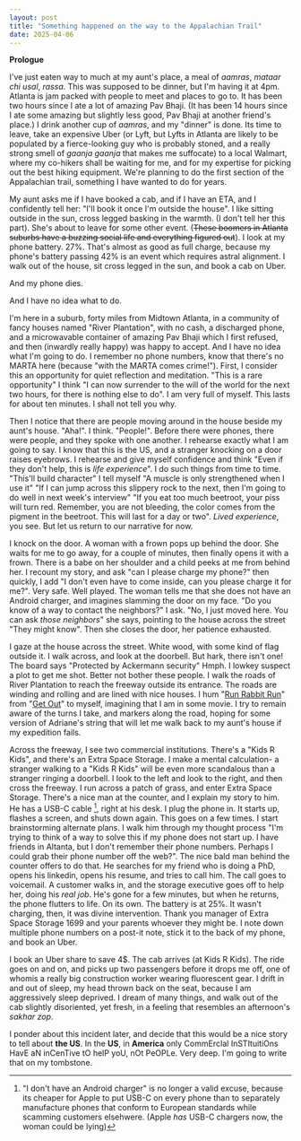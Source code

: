 ```yaml
---
layout: post
title: "Something happened on the way to the Appalachian Trail"
date: 2025-04-06
---
```


**Prologue**

I've just eaten way to much at my aunt's place, a meal of _aamras_, _mataar chi usal_, _rassa_. This was supposed to be dinner, but I'm having it at 4pm. Atlanta is jam packed with people to meet and places to go to. It has been two hours since I ate a lot of amazing Pav Bhaji. (It has been 14 hours since I ate some amazing but slightly less good,  Pav Bhaji at another friend's place.) I drink another cup of _aamras_, and my "dinner" is done. Its time to leave, take an expensive Uber (or Lyft, but Lyfts in Atlanta are likely to be populated by a fierce-looking guy who is probably stoned, and a really strong smell of _gaanja gaanja_ that makes me suffocate) to a local Walmart, where my co-hikers shall be waiting for me, and for my expertise for picking out the best hiking equipment. We're planning to do the first section of the Appalachian trail, something I have wanted to do for years.

My aunt asks me if I have booked a cab, and if I have an ETA, and I confidently tell her: "I'll book it once I'm outside the house". I like sitting outside in the sun, cross legged basking in the warmth. (I don't tell her this part). She's about to leave for some other event. (~~These boomers in Atlanta suburbs have a buzzing social life and everything figured out~~). I look at my phone battery. 27%. That's almost as good as full charge, because my phone's battery passing 42% is an event which requires astral alignment. I walk out of the house, sit cross legged in the sun, and book a cab on Uber. 

And my phone dies.

And I have no idea what to do.

I'm here in a suburb, forty miles from Midtown Atlanta, in a community of fancy houses named "River Plantation", with no cash, a discharged phone, and a microwavable container of amazing Pav Bhaji which I first refused, and then (inwardly really happy) was happy to accept. And I have no idea what I'm going to do. I remember no phone numbers, know that there's no MARTA here (because "with the MARTA comes crime!"). First, I consider this an opportunity for quiet reflection and meditation. "This is a rare opportunity" I think "I can now surrender to the will of the world for the next two hours, for there is nothing else to do". I am very full of myself. This lasts for about ten minutes. I shall not tell you why.

Then I notice that there are people moving around in the house beside my aunt's house. "Aha!". I think. "People!". Before there were phones, there were people, and they spoke with one another. I rehearse exactly what I am going to say. I know that this is the US, and a stranger knocking on a door raises eyebrows. I rehearse and give myself confidence and think "Even if they don't help, this is *life experience*". I do such things from time to time. "This'll build character" I tell myself "A muscle is only strengthened when I use it" "If I can jump across this slippery rock to the next, then I'm going to do well in next week's interview" "If you eat too much beetroot, your piss will turn red. Remember, you are not bleeding, the color comes from the pigment in the beetroot. This will last for a day or two". _Lived experience_, you see. But let us return to our narrative for now.

I knock on the door. A woman with a frown pops up behind the door. She waits for me to go away, for a couple of minutes, then finally opens it with a frown. There is a babe on her shoulder and a child peeks at me from behind her. I recount my story, and ask "can I please charge my phone?" then quickly, I add "I don't even have to come inside, can you please charge it for me?". Very safe. Well played. The woman tells me that she does not have an Android charger, and imagines slamming the door on my face. "Do you know of a way to contact the neighbors?" I ask. "No, I just moved here. You can ask _those neighbors_" she says, pointing to the house across the street "They might know". Then she closes the door, her patience exhausted. 

I gaze at the house across the street. White wood, with some kind of flag outside it. I walk across, and look at the doorbell. But hark, there isn't one! The board says "Protected by Ackermann security" Hmph. I lowkey suspect a plot to get me shot. Better not bother these people. I walk the roads of River Plantation to reach the freeway outside its entrance. The roads are winding and rolling and are lined with nice houses. I hum "[Run Rabbit Run](https://www.youtube.com/watch?v=SXmk8dbFv_o)" from "[Get Out](https://www.youtube.com/watch?v=d0nkLTAUfyA)" to myself, imagining that I am in some movie. I try to remain aware of the turns I take, and markers along the road, hoping for some version of Adriane's string that will let me walk back to my aunt's house if my expedition fails.

Across the freeway, I see two commercial institutions. There's a "Kids R Kids", and there's an Extra Space Storage. I make a mental calculation- a stranger walking to a "Kids R Kids" will be even more scandalous than a stranger ringing a doorbell. I look to the left and look to the right, and then cross the freeway. I run across a patch of grass, and enter Extra Space Storage. There's a nice man at the counter, and I explain my story to him. He has a USB-C cable [^1], right at his desk. I plug the phone in. It starts up, flashes a screen, and shuts down again. This goes on a few times. I start brainstorming alternate plans. I walk him through my thought process "I'm trying to think of a way to solve this if my phone does not start up. I have friends in Altanta, but I don't remember their phone numbers. Perhaps I could grab their phone number off the web?". The nice bald man behind the counter offers to do that. He searches for my friend who is doing a PhD, opens his linkedin, opens his resume, and tries to call him. The call goes to voicemail. A customer walks in, and the storage executive goes off to help her, doing his *real job*. He's gone for a few minutes, but when he returns, the phone flutters to life. On its own. The battery is at 25%. It wasn't charging, then, it was divine intervention. Thank you manager of Extra Space Storage 1699 and your parents whoever they might be. I note down multiple phone numbers on a post-it note, stick it to the back of my phone, and book an Uber. 

I book an Uber share to save 4$. The cab arrives (at Kids R Kids). The ride goes on and on, and picks up two passengers before it drops me off, one of whomis a really big construction worker wearing fluorescent gear. I drift in and out of sleep, my head thrown back on the seat, because I am aggressively sleep deprived. I dream of many things, and walk out of the cab slightly disoriented, yet fresh, in a feeling that resembles an afternoon's _sakhar zop_.

I ponder about this incident later, and decide that this would be a nice story to tell about **the US**. In the **US**, in **America** only CommErcIal InSTItuitiOns HavE aN inCenTive tO helP yoU, nOt PeOPLe. Very deep. I'm going to write that on my tombstone.


[^1]: "I don't have an Android charger" is no longer a valid excuse, because its cheaper for Apple to put USB-C on every phone than to separately manufacture phones that conform to European standards while scamming customers elsehwere. (Apple _has_ USB-C chargers now, the woman could be lying)
